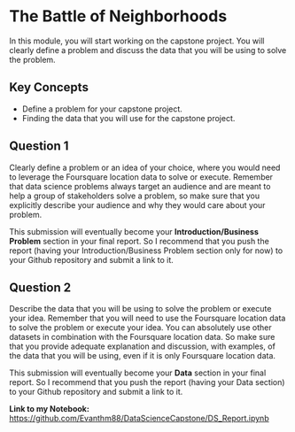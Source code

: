 # The Battle of Neighborhoods

In this module, you will start working on the capstone project. You will clearly define a problem and discuss the data that you will be using to solve the problem.

## Key Concepts
- Define a problem for your capstone project.
- Finding the data that you will use for the capstone project.

## Question 1

Clearly define a problem or an idea of your choice, where you would need to leverage the Foursquare location data to solve or execute. Remember that data science problems always target an audience and are meant to help a group of stakeholders solve a problem, so make sure that you explicitly describe your audience and why they would care about your problem.

This submission will eventually become your **Introduction/Business Problem** section in your final report. So I recommend that you push the report (having your Introduction/Business Problem section only for now) to your Github repository and submit a link to it.

## Question 2

Describe the data that you will be using to solve the problem or execute your idea. Remember that you will need to use the Foursquare location data to solve the problem or execute your idea. You can absolutely use other datasets in combination with the Foursquare location data. So make sure that you provide adequate explanation and discussion, with examples, of the data that you will be using, even if it is only Foursquare location data.

This submission will eventually become your **Data** section in your final report. So I recommend that you push the report (having your Data section) to your Github repository and submit a link to it.

**Link to my Notebook:** https://github.com/Evanthm88/DataScienceCapstone/DS_Report.ipynb
